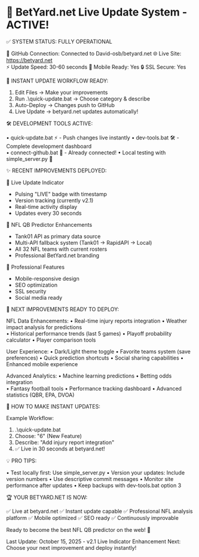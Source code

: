 🎉 BetYard.net Live Update System - ACTIVE!
=========================================

✅ SYSTEM STATUS: FULLY OPERATIONAL

🔗 GitHub Connection: Connected to David-osb/betyard.net
🌐 Live Site: https://betyard.net  
⚡ Update Speed: 30-60 seconds
📱 Mobile Ready: Yes
🔒 SSL Secure: Yes

🚀 INSTANT UPDATE WORKFLOW READY:

1. Edit Files → Make your improvements
2. Run .\quick-update.bat → Choose category & describe
3. Auto-Deploy → Changes push to GitHub
4. Live Update → betyard.net updates automatically!

🛠️ DEVELOPMENT TOOLS ACTIVE:

• quick-update.bat ⚡ - Push changes live instantly
• dev-tools.bat 🛠️ - Complete development dashboard  
• connect-github.bat 🔗 - Already connected!
• Local testing with simple_server.py 🧪

✨ RECENT IMPROVEMENTS DEPLOYED:

🔴 Live Update Indicator
- Pulsing "LIVE" badge with timestamp
- Version tracking (currently v2.1)
- Real-time activity display
- Updates every 30 seconds

🏈 NFL QB Predictor Enhancements
- Tank01 API as primary data source
- Multi-API fallback system (Tank01 → RapidAPI → Local)
- All 32 NFL teams with current rosters
- Professional BetYard.net branding

📱 Professional Features
- Mobile-responsive design
- SEO optimization
- SSL security
- Social media ready

🎯 NEXT IMPROVEMENTS READY TO DEPLOY:

NFL Data Enhancements:
• Real-time injury reports integration
• Weather impact analysis for predictions  
• Historical performance trends (last 5 games)
• Playoff probability calculator
• Player comparison tools

User Experience:
• Dark/Light theme toggle
• Favorite teams system (save preferences)
• Quick prediction shortcuts
• Social sharing capabilities
• Enhanced mobile experience

Advanced Analytics:
• Machine learning predictions
• Betting odds integration  
• Fantasy football tools
• Performance tracking dashboard
• Advanced statistics (QBR, EPA, DVOA)

🚀 HOW TO MAKE INSTANT UPDATES:

Example Workflow:
1. .\quick-update.bat
2. Choose: "6" (New Feature)
3. Describe: "Add injury report integration"
4. ✅ Live in 30 seconds at betyard.net!

💡 PRO TIPS:

• Test locally first: Use simple_server.py
• Version your updates: Include version numbers
• Use descriptive commit messages
• Monitor site performance after updates
• Keep backups with dev-tools.bat option 3

🏆 YOUR BETYARD.NET IS NOW:

✅ Live at betyard.net
✅ Instant update capable
✅ Professional NFL analysis platform
✅ Mobile optimized
✅ SEO ready
✅ Continuously improvable

Ready to become the best NFL QB predictor on the web! 🏈

Last Update: October 15, 2025 - v2.1 Live Indicator Enhancement
Next: Choose your next improvement and deploy instantly!